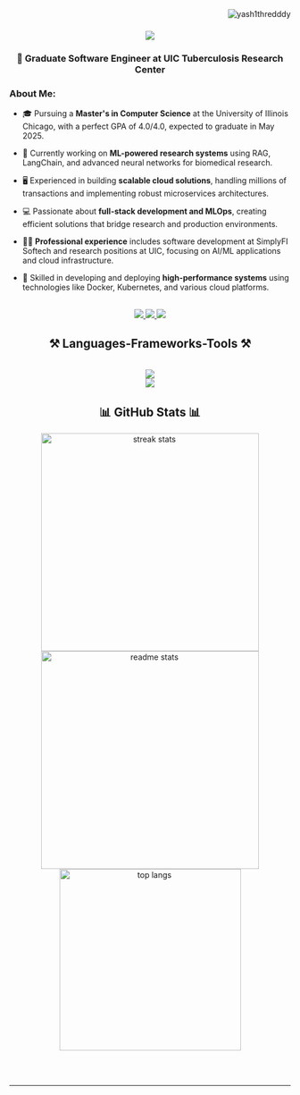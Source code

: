 <img align="right" src="https://komarev.com/ghpvc/?username=yash1thredddy&label=Profile%20views&color=0e75b6&style=flat" alt="yash1thredddy" />

<h1 align="center">
    <img src="https://readme-typing-svg.herokuapp.com/?font=Righteous&size=35&center=true&vCenter=true&width=500&height=70&duration=4000&lines=Hi+There!+👋;+I'm+Yashwanth+Reddy;" />
</h1>

<h3 align="center">🔭 Graduate Software Engineer at UIC Tuberculosis Research Center</h3>

### About Me:

- 🎓 Pursuing a **Master's in Computer Science** at the University of Illinois Chicago, with a perfect GPA of 4.0/4.0, expected to graduate in May 2025.

- 🌱 Currently working on **ML-powered research systems** using RAG, LangChain, and advanced neural networks for biomedical research.

- 🖥️ Experienced in building **scalable cloud solutions**, handling millions of transactions and implementing robust microservices architectures.

- 💻 Passionate about **full-stack development and MLOps**, creating efficient solutions that bridge research and production environments.

- 👨‍💻 **Professional experience** includes software development at SimplyFI Softech and research positions at UIC, focusing on AI/ML applications and cloud infrastructure.

- 🔧 Skilled in developing and deploying **high-performance systems** using technologies like Docker, Kubernetes, and various cloud platforms.

<br/>

<div align="center"> 
  <a href="mailto:yashwanth2632@gmail.com">
    <img src="https://img.shields.io/badge/Gmail-333333?style=for-the-badge&logo=gmail&logoColor=red" />
  </a>
  <a href="https://linkedin.com/in/yash1thredddy" target="_blank">
    <img src="https://img.shields.io/badge/LinkedIn-0077B5?style=for-the-badge&logo=linkedin&logoColor=white" target="_blank" />
  </a>
  <a href="https://github.com/yash1thredddy" target="_blank">
     <img src="https://img.shields.io/badge/GitHub-181717?style=for-the-badge&logo=github&logoColor=white" target="_blank" />
  </a>
</div>

<h2 align="center">⚒️ Languages-Frameworks-Tools ⚒️</h2>
<br/>
<div align="center">
    <img src="https://skillicons.dev/icons?i=python,java,javascript,typescript,react,nodejs,mongodb,docker,kubernetes,aws,tensorflow,pytorch" /><br>
    <img src="https://skillicons.dev/icons?i=spring,postgresql,redis,kafka,grafana,prometheus,git,linux" />
</div>

<h2 align="center">📊 GitHub Stats 📊</h2>
<div align="center">
  <img width=390 src="https://github-readme-streak-stats-salesp07.vercel.app/?user=yash1thredddy&count_private=true&theme=react&border_radius=10" alt="streak stats"/>
  <img width=390 src="https://github-readme-stats-salesp07.vercel.app/api?username=yash1thredddy&count_private=true&show_icons=true&theme=react&rank_icon=github&border_radius=10" alt="readme stats" />
  <br/>
  <img width=325 align="center" src="https://github-readme-stats-salesp07.vercel.app/api/top-langs/?username=yash1thredddy&hide=HTML&langs_count=8&layout=compact&theme=react&border_radius=10&size_weight=0.5&count_weight=0.5&exclude_repo=github-readme-stats" alt="top langs" />
</div>

<br/><br/>
<hr/>